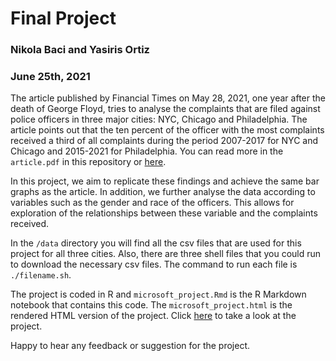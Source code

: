 # Final Project
### Nikola Baci and Yasiris Ortiz
### June 25th, 2021

The article published by Financial Times on May 28, 2021, one year after the death of George Floyd, tries to
analyse the complaints that are filed against police officers in three major cities: NYC, Chicago and Philadelphia. The article points out that the ten percent of the officer with the most complaints received a third
of all complaints during the period 2007-2017 for NYC and Chicago and 2015-2021 for Philadelphia. You can read more in the `article.pdf` in this repository or [here](https://www.ft.com/content/141182fc-7727-4af8-a555-5418fa46d09e).

In this project, we aim to replicate these findings and achieve the same bar graphs as the article. In
addition, we further analyse the data according to variables such as the gender and race of the officers. This allows for exploration of the relationships between these variable and the complaints received.

In the `/data` directory you will find all the csv files that are used for this project for all three cities. Also, there are three shell files that you could run to download the necessary csv files. The command to run each file is `./filename.sh`.

The project is coded in R and `microsoft_project.Rmd` is the R Markdown notebook that contains this code. The `microsoft_project.html` is the rendered HTML version of the project. Click [here](http://htmlpreview.github.io/?https://raw.githubusercontent.com/msr-ds3/officer-complaints-2021-group-5/main/microsoft_project.html) to take a look at the project.

Happy to hear any feedback or suggestion for the project.

